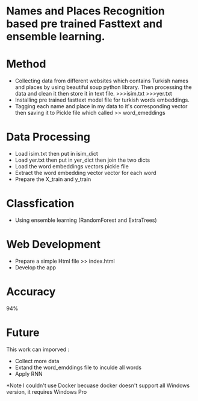 # Names and Places Recognition based pre trained Fasttext and ensemble learning.

# Method
- Collecting data from different websites which contains Turkish names and places by using beautiful soup python library.
 Then processing the data and clean it then store it in text file. >>>isim.txt >>>yer.txt
- Installing pre trained fasttext model file for turkish words embeddings.
- Tagging each name and place in my data to it's corresponding vector then saving it to Pickle file which called >> word_emeddings 

# Data Processing
- Load isim.txt then put in isim_dict
- Load yer.txt then put in yer_dict then join the two dicts
- Load the word embeddings vectors pickle file
- Extract the word embedding vector vector for each word
- Prepare the X_train and y_train 

# Classfication 

- Using ensemble learning (RandomForest and ExtraTrees) 


# Web Development
- Prepare a simple Html file >> index.html
- Develop the app

# Accuracy 
  94% 
  
# Future
This work can imporved :
- Collect more data
- Extand the word_emddings file to inculde all words 
- Apply RNN



*Note I couldn't use Docker becuase docker doesn't support all Windows version, it requires Windows Pro


